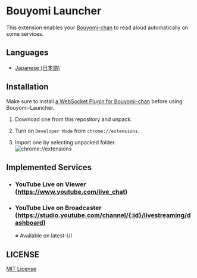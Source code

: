 [Bouyomi-chan]: https://chi.usamimi.info/Program/Application/BouyomiChan



# Bouyomi Launcher
This extension enables your [Bouyomi-chan] to read aloud automatically on some services.


## Languages
* [Japanese (日本語)](/README_ja.md)


## Installation
Make sure to install [a WebSocket Plugin for Bouyomi-chan](https://github.com/xztaityozx/BouyomiChan-WebSocket-Plugin) before using Bouyomi-Launcher.

1. 	Download one from this repository and unpack.

2. 	Turn on `Developer Mode` from `chrome://extensions`.

3. 	Import one by selecting unpacked folder.<Br />
	![chrome://extensions](https://user-images.githubusercontent.com/14960841/73714728-b37fdb00-4709-11ea-9c8d-5280f77d39fa.png)


## Implemented Services
* ### YouTube Live on Viewer (https://www.youtube.com/live_chat)
* ### YouTube Live on Broadcaster (https://studio.youtube.com/channel/{:id}/livestreaming/dashboard)
  ※ Available on latest-UI


## LICENSE
[MIT License](/LICENSE)